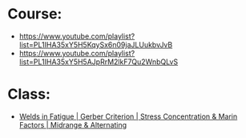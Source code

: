 # Course:
- https://www.youtube.com/playlist?list=PL1IHA35xY5H5KqySx6n09jaJLUukbvJvB
- https://www.youtube.com/playlist?list=PL1IHA35xY5H5AJpRrM2lkF7Qu2WnbQLvS

# Class:
- [Welds in Fatigue | Gerber Criterion | Stress Concentration & Marin Factors | Midrange & Alternating](https://youtu.be/AwPjpERGnRk)
